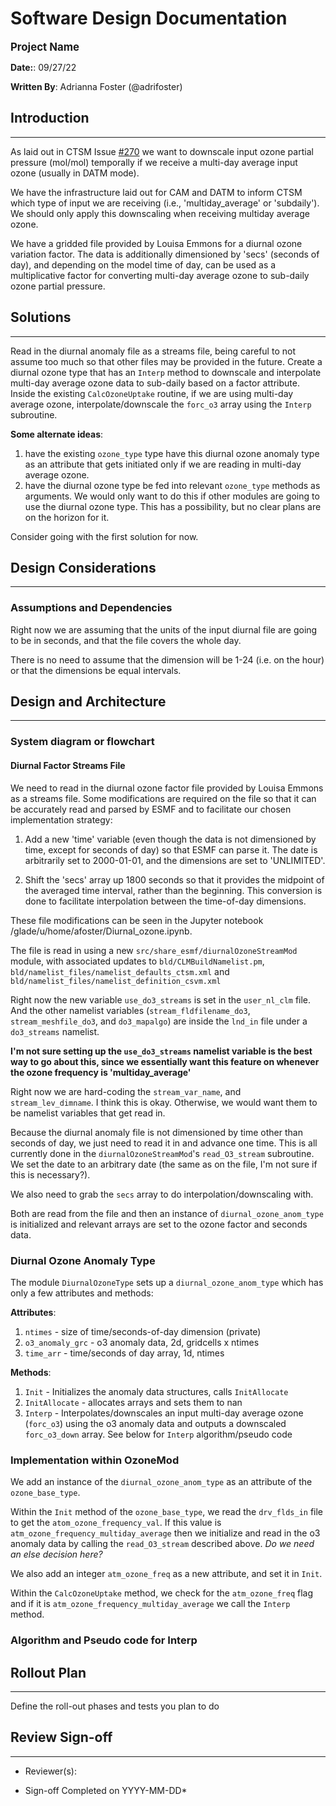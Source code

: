 # Software Design Documentation

<span style="font-size:larger;"><b>Project Name</b></span>
<!-- Note you can add this to an issue or pull request in github. That is the normal usage of this template. -->

**Date:**: 09/27/22

**Written By**: Adrianna Foster (@adrifoster)

## Introduction

---------------------------------------

As laid out in CTSM Issue [#270](https://github.com/ESCOMP/CTSM/issues/270) we want to downscale input ozone partial pressure (mol/mol) temporally if we receive a multi-day average input ozone (usually in DATM mode).

We have the infrastructure laid out for CAM and DATM to inform CTSM which type of input we are receiving (i.e., 'multiday_average' or 'subdaily'). We should only apply this downscaling when receiving multiday average ozone.

We have a gridded file provided by Louisa Emmons for a diurnal ozone variation factor. The data is additionally dimensioned by 'secs' (seconds of day), and depending on the model time of day, can be used as a multiplicative factor for converting multi-day average ozone to sub-daily ozone partial pressure.

## Solutions

---------------------------------------

Read in the diurnal anomaly file as a streams file, being careful to not assume too much so that other files may be provided in the future. Create a diurnal ozone type that has an `Interp` method to downscale and interpolate multi-day average ozone data to sub-daily based on a factor attribute. Inside the existing `CalcOzoneUptake` routine, if we are using multi-day average ozone, interpolate/downscale the `forc_o3` array using the `Interp` subroutine.

**Some alternate ideas**:

1. have the existing `ozone_type` type have this diurnal ozone anomaly type as an attribute that gets initiated only if we are reading in multi-day average ozone.
2. have the diurnal ozone type be fed into relevant `ozone_type` methods as arguments. We would only want to do this if other modules are going to use the diurnal ozone type. This has a possibility, but no clear plans are on the horizon for it.

Consider going with the first solution for now.

## Design Considerations

---------------------------------------

### Assumptions and Dependencies

Right now we are assuming that the units of the input diurnal file are going to be in seconds, and that the file covers the whole day.

There is no need to assume that the dimension will be 1-24 (i.e. on the hour) or that the dimensions be equal intervals.


## Design and Architecture

---------------------------------------

### System diagram or flowchart

#### Diurnal Factor Streams File

We need to read in the diurnal ozone factor file provided by Louisa Emmons as a streams file. Some modifications are required on the file so that it can be accurately read and parsed by ESMF and to facilitate our chosen implementation strategy:

1. Add a new 'time' variable (even though the data is not dimensioned by time, except for seconds of day) so that ESMF can parse it. The date is arbitrarily set to 2000-01-01, and the dimensions are set to 'UNLIMITED'.

2. Shift the 'secs' array up 1800 seconds so that it provides the midpoint of the averaged time interval, rather than the beginning. This conversion is done to facilitate interpolation between the time-of-day dimensions.

These file modifications can be seen in the Jupyter notebook /glade/u/home/afoster/Diurnal_ozone.ipynb.

The file is read in using a new `src/share_esmf/diurnalOzoneStreamMod` module, with associated updates to `bld/CLMBuildNamelist.pm`, `bld/namelist_files/namelist_defaults_ctsm.xml` and `bld/namelist_files/namelist_definition_csvm.xml`

Right now the new variable `use_do3_streams` is set in the `user_nl_clm` file. And the other namelist variables (`stream_fldfilename_do3`, `stream_meshfile_do3`, and `do3_mapalgo`) are inside the `lnd_in` file under a `do3_streams` namelist.

**I'm not sure setting up the `use_do3_streams` namelist variable is the best way to go about this, since we essentially want this feature on whenever the ozone frequency is 'multiday_average'**

Right now we are hard-coding the `stream_var_name`, and `stream_lev_dimname`. I think this is okay. Otherwise, we would want them to be namelist variables that get read in.

Because the diurnal anomaly file is not dimensioned by time other than seconds of day, we just need to read it in and advance one time. This is all currently done in the `diurnalOzoneStreamMod`'s `read_O3_stream` subroutine. We set the date to an arbitrary date (the same as on the file, I'm not sure if this is necessary?).

We also need to grab the `secs` array to do interpolation/downscaling with.

Both are read from the file and then an instance of `diurnal_ozone_anom_type` is initialized and relevant arrays are set to the ozone factor and seconds data.

### Diurnal Ozone Anomaly Type

The module `DiurnalOzoneType` sets up a `diurnal_ozone_anom_type` which has only a few attributes and methods:

**Attributes**:

1. `ntimes` - size of time/seconds-of-day dimension (private)
2. `o3_anomaly_grc` - o3 anomaly data, 2d, gridcells x ntimes
3. `time_arr` - time/seconds of day array, 1d, ntimes

**Methods**:

1. `Init` - Initializes the anomaly data structures, calls `InitAllocate`
2. `InitAllocate` - allocates arrays and sets them to nan
3. `Interp` - Interpolates/downscales an input multi-day average ozone (`forc_o3`) using the o3 anomaly data and outputs a downscaled `forc_o3_down` array. See below for `Interp` algorithm/pseudo code

### Implementation within OzoneMod

We add an instance of the `diurnal_ozone_anom_type` as an attribute of the `ozone_base_type`.

Within the `Init` method of the `ozone_base_type`, we read the `drv_flds_in` file to get the `atom_ozone_frequency_val`. If this value is `atm_ozone_frequency_multiday_average` then we initialize and read in the o3 anomaly data by calling the `read_O3_stream` described above. *Do we need an else decision here?*

We also add an integer `atm_ozone_freq` as a new attribute, and set it in `Init`.

Within the `CalcOzoneUptake` method, we check for the `atm_ozone_freq` flag and if it is `atm_ozone_frequency_multiday_average` we call the `Interp` method.

### Algorithm and Pseudo code for Interp



## Rollout Plan

---------------------------------------
Define the roll-out phases and tests you plan to do


## Review Sign-off

---------------------------------------

* Reviewer(s):

* Sign-off Completed on YYYY-MM-DD*
